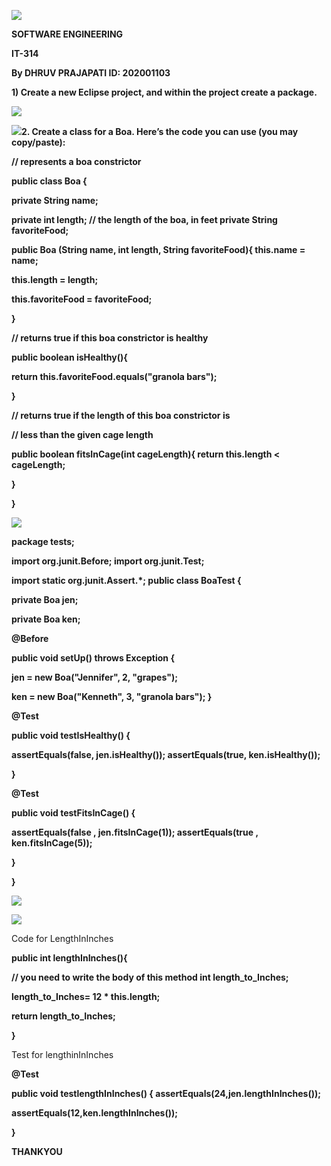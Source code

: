 ﻿![](Aspose.Words.91d71df4-0989-468b-ab38-40923955806d.001.png)

**SOFTWARE ENGINEERING**

**IT-314**

**By DHRUV PRAJAPATI ID: 202001103**

**1) Create a new Eclipse project, and within the project create a package.**

![](Aspose.Words.91d71df4-0989-468b-ab38-40923955806d.002.png)

![](Aspose.Words.91d71df4-0989-468b-ab38-40923955806d.003.jpeg)**2. Create a class for a Boa. Here’s the code you can use (you may copy/paste):**

**// represents a boa constrictor**

**public class Boa {**

**private String name;**

**private int length; // the length of the boa, in feet private String favoriteFood;**

**public Boa (String name, int length, String favoriteFood){ this.name = name;**

**this.length = length;**

**this.favoriteFood = favoriteFood;**

**}**

**// returns true if this boa constrictor is healthy**

**public boolean isHealthy(){**

**return this.favoriteFood.equals("granola bars");**

**}**

**// returns true if the length of this boa constrictor is**

**// less than the given cage length**

**public boolean fitsInCage(int cageLength){ return this.length < cageLength;**

**}**

**}**

![](Aspose.Words.91d71df4-0989-468b-ab38-40923955806d.004.jpeg)

**package tests;**

**import org.junit.Before; import org.junit.Test;**

**import static org.junit.Assert.\*; public class BoaTest {**

**private Boa jen;**

**private Boa ken;**

**@Before**

**public void setUp() throws Exception {**

**jen = new Boa("Jennifer", 2, "grapes");**

**ken = new Boa("Kenneth", 3, "granola bars"); }**

**@Test**

**public void testIsHealthy() {**

**assertEquals(false, jen.isHealthy()); assertEquals(true, ken.isHealthy());**

**}**

**@Test**

**public void testFitsInCage() {**

**assertEquals(false , jen.fitsInCage(1)); assertEquals(true , ken.fitsInCage(5));**

**}**

**}**

![](Aspose.Words.91d71df4-0989-468b-ab38-40923955806d.005.jpeg)

![](Aspose.Words.91d71df4-0989-468b-ab38-40923955806d.006.jpeg)

Code for LengthInInches

**public int lengthInInches(){**

**// you need to write the body of this method int length\_to\_Inches;**

**length\_to\_Inches= 12 \* this.length;**

**return length\_to\_Inches;**

**}**

Test for lengthinInInches

**@Test**

**public void testlengthInInches() { assertEquals(24,jen.lengthInInches());**

**assertEquals(12,ken.lengthInInches());**

**}**

**THANKYOU**
